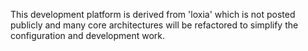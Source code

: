 This development platform is derived from 'loxia' which is not posted publicly and many core architectures will be refactored to simplify the configuration and development work.